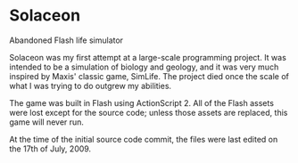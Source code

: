 Solaceon
========

Abandoned Flash life simulator

Solaceon was my first attempt at a large-scale programming project. It was intended to be a simulation of biology and geology, and it was very much inspired by Maxis' classic game, SimLife. The project died once the scale of what I was trying to do outgrew my abilities.

The game was built in Flash using ActionScript 2. All of the Flash assets were lost except for the source code; unless those assets are replaced, this game will never run.

At the time of the initial source code commit, the files were last edited on the 17th of July, 2009.

